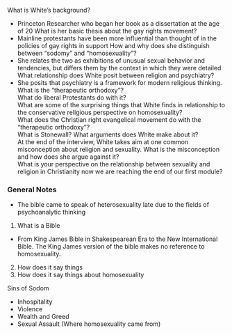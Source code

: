 What is White’s background?
- Princeton Researcher who began her book as a dissertation at the age of 20
What is her basic thesis about the gay rights movement?  
- Mainline protestants have been more influential than thought of in the policies of gay rights in support
How and why does she distinguish between “sodomy” and “homosexuality”? 
- She relates the two as exhibitions of unusual sexual behavior and tendencies, but differs them by the context in which they were detailed
What relationship does White posit between religion and psychiatry?
- She posits that psychiatry is a framework for modern religious thinking. 
What is the “therapeutic orthodoxy”?  
What do liberal Protestants do with it?  
What are some of the surprising things that White finds in relationship to the conservative religious perspective on homosexuality?  
What does the Christian right evangelical movement do with the  “therapeutic orthodoxy”?  
What is Stonewall? What arguments does White make about it?  
At the end of the interview, White takes aim at one common  misconception about religion and sexuality. What is the misconception  and how does she argue against it?  
What is your perspective on the relationship between sexuality and  religion in Christianity now we are reaching the end of our first module?

### General Notes
- The bible came to speak of heterosexuality late due to the fields of psychoanalytic thinking

1. What is a Bible
- From King James Bible in Shakespearean Era to the New International Bible. The King James version of the bible makes no reference to homosexuality.
2. How does it say things
3. How does it say things about homosexuality

Sins of Sodom
- Inhospitality
- Violence
- Wealth and Greed
- Sexual Assault (Where homosexuality came from)